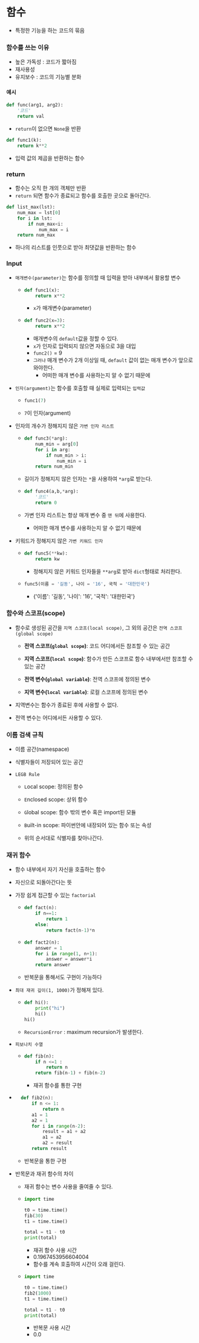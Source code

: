 # 함수

* 특정한 기능을 하는 코드의 묶음

### 함수를 쓰는 이유

* 높은 가독성 : 코드가 짧아짐
* 재사용성
* 유지보수 : 코드의 기능별 분화

#### 예시

```python
def func(arg1, arg2):
    '코드'
    return val
```

* `return`이 없으면 `None`을 반환

```python
def func1(k):
    return k**2
```

* 입력 값의 제곱을 반환하는 함수

### return

* 함수는 오직 한 개의 객체만 반환
* `return` 되면 함수가 종료되고 함수를 호출한 곳으로 돌아간다.

```python
def list_max(lst):
    num_max = lst[0]
    for i in lst:
        if num_max<i:
            num_max = i
    return num_max
```

* 하나의 리스트를 인풋으로 받아 최댓값을 반환하는 함수

### Input

* `매개변수(parameter)`는 함수를 정의할 때 입력을 받아 내부에서 활용할 변수

  * ```python
    def func1(x):
        return x**2
    ```

    * `x`가 매개변수(parameter)

  * ```python
    def func2(x=3):
        return x**2
    ```

    * 매개변수의 `default`값을 정할 수 있다.
    * `x`가 인자로 입력되지 않으면 자동으로 3을 대입
    * `func2()` = 9
    * `그러나` 매개 변수가 2개 이상일 때, `default` 값이 없는 매개 변수가 앞으로 와야한다.
      * 어떠한 매개 변수를 사용하는지 알 수 없기 때문에

* `인자(argument)`는 함수를 호출할 때 실제로 입력되는 `입력값`

  * ```python
    func1(7)
    ```

  * `7`이 인자(argument)

* 인자의 개수가 정해지지 않은 `가변 인자 리스트`

  * ```python
    def func3(*arg):
        num_min = arg[0]
        for i in arg:
            if num_min > i:
                num_min = i
        return num_min
    ```

  * 길이가 정해지지 않은 인자는 `*`을 사용하여 `*arg`로 받는다.

  * ```python
    def func4(a,b,*arg):
        '코드'
        return 0
    ```

  * 가변 인자 리스트는 항상 매개 변수 중 `맨 뒤`에 사용한다.

    * 어떠한 매개 변수를 사용하는지 알 수 없기 때문에

* 키워드가 정해지지 않은 `가변 키워드 인자`

  * ```python
    def func5(**kw):
        return kw
    ```

    * 정해지지 않은 키워드 인자들을 `**arg`로 받아 `dict`형태로 처리한다.

  * ```python
    func5(이름 = '길동', 나이 = '16', 국적 = '대한민국')
    ```

    * {'이름': '길동', '나이': '16', '국적': '대한민국'}

      

### 함수와 스코프(scope)

* 함수로 생성된 공간을 `지역 스코프(local scope)`, 그 외의 공간은 `전역 스코프(global scope)`

  * **전역 스코프(`global scope`)**: 코드 어디에서든 참조할 수 있는 공간
  * **지역 스코프(`local scope`)**: 함수가 만든 스코프로 함수 내부에서만 참조할 수 있는 공간


  * **전역 변수(`global variable`)**: 전역 스코프에 정의된 변수
  * **지역 변수(`local variable`)**: 로컬 스코프에 정의된 변수

* 지역변수는 함수가 종료된 후에 사용할 수 없다.

* 전역 변수는 어디에서든 사용할 수 있다.

  

### 이름 검색 규칙

* 이름 공간(namespace)

* 식별자들이 저장되어 있는 공간

* `LEGB Rule`

  * `L`ocal scope: 정의된 함수


  * `E`nclosed scope: 상위 함수 


  * `G`lobal scope: 함수 밖의 변수 혹은 import된 모듈


  * `B`uilt-in scope: 파이썬안에 내장되어 있는 함수 또는 속성
  * 위의 순서대로 식별자를 찾아나간다.



### 재귀 함수

* 함수 내부에서 자기 자신을 호출하는 함수

* 자신으로 되돌아간다는 뜻

* 가장 쉽게 접근할 수 있는 `factorial`

  * ```python
    def fact(n):
        if n==1:
            return 1
        else:
            return fact(n-1)*n
    ```

  * ```python
    def fact2(n):
       	answer = 1
        for i in range(1, n+1):
            answer = answer*i
        return answer
    ```

  * 반복문을 통해서도 구현이 가능하다

* `최대 재귀 깊이(1, 1000)`가 정해져 있다.

  * ```python
    def hi():
        print("hi")
        hi()
    hi()
    ```

  * `RecursionError` : maximum recursion가 발생한다.

* `피보나치 수열`

  * ```python
    def fib(n):
        if n <=1 :
            return n
        return fib(n-1) + fib(n-2)
    ```
    
    * 재귀 함수를 통한 구현
  
* ```python
    def fib2(n):
        if n <= 1:
            return n
        a1 = 1
        a2 = 1
        for i in range(n-2):
            result = a1 + a2
            a1 = a2
            a2 = result
        return result
    ```
    
    * 반복문을 통한 구현
    
* 반목문과 재귀 함수의 차이

  * 재귀 함수는 변수 사용을 줄여줄 수 있다.

  * ```python
    import time
    
    t0 = time.time()
    fib(30)
    t1 = time.time()
    
    total = t1 - t0
    print(total)
    ```

    * 재귀 함수 사용 시간
    * 0.1967453956604004
    * 함수를 계속 호출하여 시간이 오래 걸린다.

  * ```python
    import time
    
    t0 = time.time()
    fib2(1000)
    t1 = time.time()
    
    total = t1 - t0
    print(total)
    ```

    * 반복문 사용 시간
    * 0.0